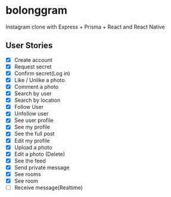 # bolonggram

Instagram clone with Express + Prisma + React and React Native

## User Stories

- [x] Create account
- [x] Request secret
- [x] Confirm secret(Log in)
- [x] Like / Unlike a photo
- [x] Comment a photo
- [x] Search by user
- [x] Search by location
- [x] Follow User
- [x] Unfollow user
- [x] See user profile
- [x] See my profile
- [x] See the full post
- [x] Edit my profile
- [x] Upload a photo
- [x] Edit a photo (Delete)
- [x] See the feed
- [x] Send private message
- [x] See rooms
- [x] See room
- [ ] Receive message(Realtime)
